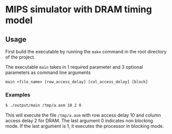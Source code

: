 # MIPS simulator with DRAM timing model

## Usage

First build the executable by running the `make` command in the root directory of the project.

The executable `main` takes in 1 required parameter and 3 optional parameters as command line arguments

`main <file_name> [row_access_delay] [col_access_delay] [block]`

### Examples

```bash
$ ./output/main /tmp/a.asm 10 2 0
```

This will execute the file `/tmp/a.asm` with row access delay 10 and column access delay 2 for DRAM. The last argument 0 indicates non blocking mode. If the last argument is 1, it executes the processor in blocking mode.
